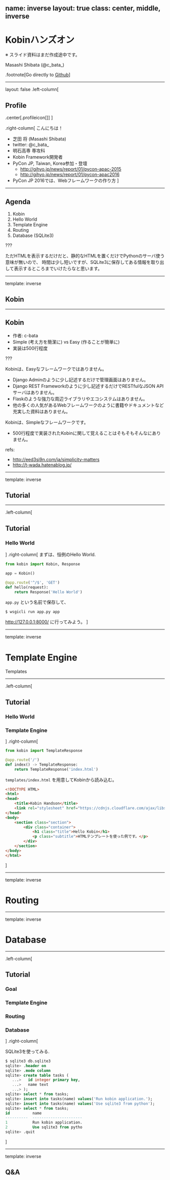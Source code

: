 name: inverse
layout: true
class: center, middle, inverse
---
# Kobinハンズオン

※ スライド資料はまだ作成途中です。

Masashi Shibata (@c\_bata\_)

.footnote[Go directly to [Github](https://github.com/kobinpy/handson-ja)]

---
layout: false
.left-column[
## Profile
.center[.profileicon[]]
]

.right-column[
こんにちは！

- 芝田 将 (Masashi Shibata)
- twitter: @c\_bata\_
- 明石高専 専攻科
- Kobin Framework開発者
- PyCon JP, Taiwan, Korea参加・登壇
    - http://gihyo.jp/news/report/01/pycon-apac-2015
    - http://gihyo.jp/news/report/01/pycon-apac2016
- PyCon JP 2016では、Webフレームワークの作り方
]

---
## Agenda

1. Kobin
2. Hello World
3. Template Engine
4. Routing
5. Database (SQLite3)

???

ただHTMLを表示するだけだと、静的なHTMLを置くだけでPythonのサーバ使う意味が無いので、
時間は少し短いですが、SQLite3に保存してある情報を取り出して表示するところまでいけたらなと思います。

---
template: inverse

## Kobin

---
## Kobin

- 作者: c-bata
- Simple (考え方を簡潔に) vs Easy (作ることが簡単に)
- 実装は500行程度

???

Kobinは、Easyなフレームワークではありません。

- Django Adminのように少し記述するだけで管理画面はありません。
- Django REST Frameworkのように少し記述するだけでRESTfulなJSON APIサーバはありません。
- Flaskのような強力な周辺ライブラリやエコシステムはありません。
- 他の多くの人気があるWebフレームワークのように書籍やドキュメントなど充実した資料はありません。

Kobinは、Simpleなフレームワークです。

- 500行程度で実装されたKobinに関して覚えることはそもそもそんなにありません。

refs:

- http://eed3si9n.com/ja/simplicity-matters
- http://t-wada.hatenablog.jp/

---
template: inverse

## Tutorial

---
.left-column[
## Tutorial
### Hello World
]
.right-column[
まずは、恒例のHello World.

```python
from kobin import Kobin, Response

app = Kobin()

@app.route('^/$', 'GET')
def hello(request):
    return Response('Hello World')
```

`app.py` という名前で保存して、

```console
$ wsgicli run app.py app
```

http://127.0.0.1:8000/ に行ってみよう。
]

---
template: inverse

# Template Engine

Templates

---
.left-column[
## Tutorial
### Hello World
### Template Engine
]
.right-column[

```python
from kobin import TemplateResponse

@app.route('/')
def index() -> TemplateResponse:
    return TemplateResponse('index.html')
```

`templates/index.html` を用意してKobinから読み込む。

```html
<!DOCTYPE HTML>
<html>
<head>
    <title>Kobin Handson</title>
    <link rel="stylesheet" href="https://cdnjs.cloudflare.com/ajax/libs/bulma/0.3.1/css/bulma.min.css" />
</head>
<body>
    <section class="section">
        <div class="container">
            <h1 class="title">Hello Kobin</h1>
            <p class="subtitle">HTMLテンプレートを使った例です。</p>
        </div>
    </section>
</body>
</html>
```
]

---
template: inverse

# Routing

---
template: inverse

# Database

---
.left-column[
## Tutorial
### Goal
### Template Engine
### Routing
### Database
]
.right-column[

SQLite3を使ってみる.

```sql
$ sqlite3 db.sqlite3
sqlite> .header on
sqlite> .mode column
sqlite> create table tasks (
   ...>   id integer primary key,
   ...>   name text
   ...> );
sqlite> select * from tasks;
sqlite> insert into tasks(name) values('Run kobin application.');
sqlite> insert into tasks(name) values('Use sqlite3 from python');
sqlite> select * from tasks;
id          name                  
----------  ----------------------
1           Run kobin application.
2           Use sqlite3 from pytho
sqlite> .quit
```
]

---
template: inverse

## Q&A

